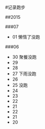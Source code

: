 #记录跑步


##2015

###07

* 01 懒惰了没跑



###06

* 30 聚餐没跑
* 29
* 28
* 27 下雨没跑
* 26
* 25 没跑
* 24
* 23
* 22
* 21
* 22
* 21
* 20
